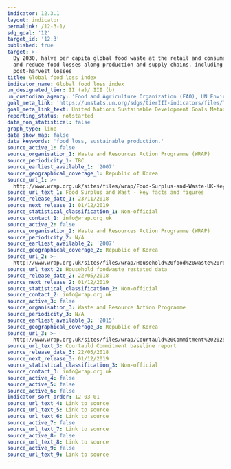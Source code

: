 ```yaml
---
indicator: 12.3.1
layout: indicator
permalink: /12-3-1/
sdg_goal: '12'
target_id: '12.3'
published: true
target: >-
  By 2030, halve per capita global food waste at the retail and consumer levels
  and reduce food losses along production and supply chains, including
  post-harvest losses
title: Global food loss index
indicator_name: Global food loss index
un_designated_tier: II (a)/ III (b)
un_custodian_agency: 'Food and Agriculture Organization (FAO), UN Environment (UNEP)'
goal_meta_link: 'https://unstats.un.org/sdgs/tierIII-indicators/files/Tier3-12-03-01.pdf'
goal_meta_link_text: United Nations Sustainable Development Goals Metadata (PDF 4.0 MB)
reporting_status: notstarted
data_non_statistical: false
graph_type: line
data_show_map: false
data_keywords: 'food loss, sustainable production.'
source_active_1: false
source_organisation_1: Waste and Resources Action Programme (WRAP)
source_periodicity_1: TBC
source_earliest_available_1: '2007'
source_geographical_coverage_1: Republic of Korea
source_url_1: >-
  http://www.wrap.org.uk/sites/files/wrap/Food-Surplus-and-Waste-UK-Key-Facts-23-11-18.pdf
source_url_text_1: Food Surplus and Wast - key facts and figures
source_release_date_1: 23/11/2018
source_next_release_1: 01/12/2019
source_statistical_classification_1: Non-official
source_contact_1: info@wrap.org.uk
source_active_2: false
source_organisation_2: Waste and Resources Action Programme (WRAP)
source_periodicity_2: N/A
source_earliest_available_2: '2007'
source_geographical_coverage_2: Republic of Korea
source_url_2: >-
  http://www.wrap.org.uk/sites/files/wrap/Household%20food%20waste%20restated%20data%202007-2015%20FINAL.pdf
source_url_text_2: Household foodwaste restated data
source_release_date_2: 22/05/2018
source_next_release_2: 01/12/2019
source_statistical_classification_2: Non-official
source_contact_2: info@wrap.org.uk
source_active_3: false
source_organisation_3: Waste and Resource Action Programme
source_periodicity_3: N/A
source_earliest_available_3: '2015'
source_geographical_coverage_3: Republic of Korea
source_url_3: >-
  http://www.wrap.org.uk/sites/files/wrap/Courtauld%20Commitment%202025%20-%20baseline%20report%20for%202015.pdf
source_url_text_3: Courtauld Commitment baseline report
source_release_date_3: 22/05/2018
source_next_release_3: 01/12/2019
source_statistical_classification_3: Non-official
source_contact_3: info@wrap.org.uk
source_active_4: false
source_active_5: false
source_active_6: false
indicator_sort_order: 12-03-01
source_url_text_4: Link to source
source_url_text_5: Link to source
source_url_text_6: Link to source
source_active_7: false
source_url_text_7: Link to source
source_active_8: false
source_url_text_8: Link to source
source_active_9: false
source_url_text_9: Link to source
---
```

